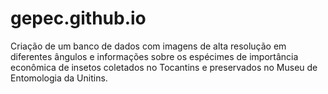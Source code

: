 # gepec.github.io
Criação de um banco de dados com imagens de alta resolução em diferentes ângulos e informações sobre os espécimes de importância econômica de insetos coletados no Tocantins e preservados no Museu de Entomologia da Unitins.
